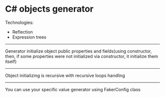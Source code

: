 # C# objects generator
Technologies:
* Reflection
* Expression trees
***
Generator initialize object public properties and fields(using constructor, then, if some properties were not initialized via constructor, it initialize them itself)
***
Object initializing is recursive with recursive loops handling
***
You can use your specific value generator using FakerConfig class
